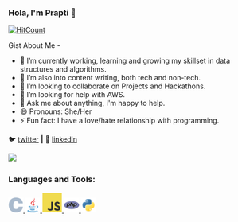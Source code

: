 ### Hola, I'm Prapti 👋

[![HitCount](http://hits.dwyl.com/praptidevgun25/praptidevgun25.svg)](http://hits.dwyl.com/praptidevgun25/praptidevgun25)

Gist About Me -
- 🔭 I’m currently working, learning and growing my skillset in data structures and algorithms.
- 🌱 I’m also into content writing, both tech and non-tech.
- 👯 I’m looking to collaborate on Projects and Hackathons.
- 🤔 I’m looking for help with AWS.
- 💬 Ask me about anything, I'm happy to help.
- 😄 Pronouns: She/Her
- ⚡ Fun fact: I have a love/hate relationship with programming.

🐦 [twitter][twitter] **|** 
👔 [linkedin][linkedin]

[twitter]: https://twitter.com/DevgunPrapti
[linkedin]: https://www.linkedin.com/in/prapti-devgun-a7186a200/

<img src = "https://github-readme-stats.vercel.app/api?username=praptidevgun25&&show_icons=true&title_color=ffffff&icon_color=bb2acf&text_color=daf7dc&bg_color=151515">

<h3 align="left">Languages and Tools:</h3>
<p align="left"> <a href="https://www.cprogramming.com/" target="_blank"> <img src="https://raw.githubusercontent.com/devicons/devicon/master/icons/c/c-original.svg" alt="c" width="30" height="30"/> </a> <a href="https://www.java.com" target="_blank"> <img src="https://raw.githubusercontent.com/devicons/devicon/master/icons/java/java-original.svg" alt="java" width="30" height="30"/> </a> <a href="https://developer.mozilla.org/en-US/docs/Web/JavaScript" target="_blank"> <img src="https://raw.githubusercontent.com/devicons/devicon/master/icons/javascript/javascript-original.svg" alt="javascript" width="40" height="40"/> </a> <a href="https://www.php.net" target="_blank"> <img src="https://raw.githubusercontent.com/devicons/devicon/master/icons/php/php-original.svg" alt="php" width="30" height="30"/> </a> <a href="https://www.python.org" target="_blank"> <img src="https://raw.githubusercontent.com/devicons/devicon/master/icons/python/python-original.svg" alt="python" width="30" height="30"/> </a> </p>
